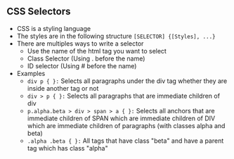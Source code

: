 ## CSS Selectors
- CSS is a styling language
- The styles are in the following structure ``[SELECTOR] {[Styles], ...}``
- There are multiples ways to write a selector
	- Use the name of the html tag you want to select
	- Class Selector (Using . before the name)
	- ID selector (Using # before the name)
- Examples
	- ``div p { }:`` Selects all paragraphs under the div tag whether they are inside another tag or not
	- ``div > p { }:`` Selects all paragraphs that are immediate children of div
	- ``p.alpha.beta > div > span > a { }:`` Selects all anchors that are immediate children of SPAN which are immediate children of DIV which are immediate children of paragraphs (with classes alpha and beta)
	- ``.alpha .beta { }:`` All tags that have class "beta" and have a parent tag which has class "alpha"